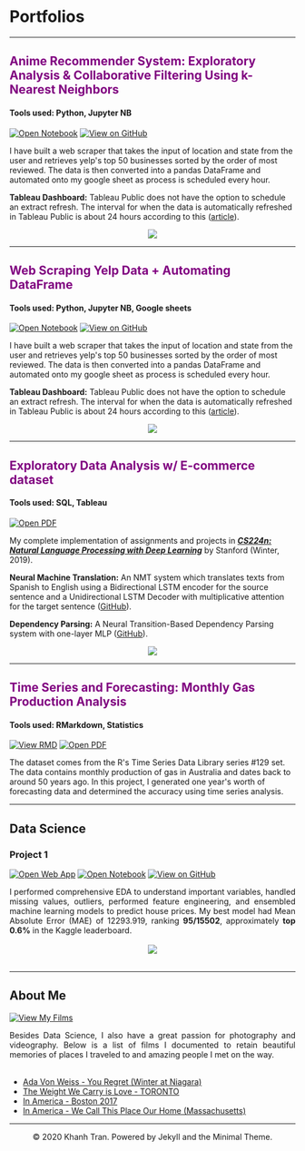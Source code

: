 # Portfolios
---
<h2 style="color:purple;">Anime Recommender System: Exploratory Analysis & Collaborative Filtering Using k-Nearest Neighbors</h2>

#### Tools used: Python, Jupyter NB

[![Open Notebook](https://img.shields.io/badge/Jupyter-Open_Notebook-blue?logo=Jupyter)](https://htmlpreview.github.io/?https://github.com/ohayosua/yosuajsaputra/blob/main/projects/Yelp%20Web%20Scraping%20Project.html)
[![View on GitHub](https://img.shields.io/badge/GitHub-View_on_GitHub-blue?logo=GitHub)](https://github.com/ohayosua/yosuajsaputra/blob/main/projects/Yelp%20Web%20Scraping%20Project.ipynb)

I have built a web scraper that takes the input of location and state from the user and retrieves yelp's top 50 businesses sorted by the order of most reviewed. The data is then converted into a pandas DataFrame and automated onto my google sheet as process is scheduled every hour. 

**Tableau Dashboard:** Tableau Public does not have the option to schedule an extract refresh. The interval for when the data is automatically refreshed in Tableau Public is about 24 hours according to this ([article](https://michelburnett27.medium.com/using-google-sheets-with-tableau-public-509b853b116#:~:text=The%20interval%20for%20when%20the,your%20saved%20Tableau%20Public%20page.)). 

<center><img src="images/nlp.png"/></center>

---
<h2 style="color:purple;">Web Scraping Yelp Data + Automating DataFrame</h2>

#### Tools used: Python, Jupyter NB, Google sheets

[![Open Notebook](https://img.shields.io/badge/Jupyter-Open_Notebook-blue?logo=Jupyter)](https://htmlpreview.github.io/?https://github.com/ohayosua/yosuajsaputra/blob/main/projects/Yelp%20Web%20Scraping%20Project.html)
[![View on GitHub](https://img.shields.io/badge/GitHub-View_on_GitHub-blue?logo=GitHub)](https://github.com/ohayosua/yosuajsaputra/blob/main/projects/Yelp%20Web%20Scraping%20Project.ipynb)

I have built a web scraper that takes the input of location and state from the user and retrieves yelp's top 50 businesses sorted by the order of most reviewed. The data is then converted into a pandas DataFrame and automated onto my google sheet as process is scheduled every hour. 

**Tableau Dashboard:** Tableau Public does not have the option to schedule an extract refresh. The interval for when the data is automatically refreshed in Tableau Public is about 24 hours according to this ([article](https://michelburnett27.medium.com/using-google-sheets-with-tableau-public-509b853b116#:~:text=The%20interval%20for%20when%20the,your%20saved%20Tableau%20Public%20page.)). 

<center><img src="images/nlp.png"/></center>

---
<h2 style="color:purple;">Exploratory Data Analysis w/ E-commerce dataset</h2>


#### Tools used: SQL, Tableau

[![Open PDF](https://img.shields.io/badge/PDF-Open_PDF-blue?logo=adobe-acrobat-reader&logoColor=white)](projects/Brazil%20E-commerce%20project.pdf)

My complete implementation of assignments and projects in [***CS224n: Natural Language Processing with Deep Learning***](http://web.stanford.edu/class/cs224n/) by Stanford (Winter, 2019).

**Neural Machine Translation:** An NMT system which translates texts from Spanish to English using a Bidirectional LSTM encoder for the source sentence and a Unidirectional LSTM Decoder with multiplicative attention for the target sentence ([GitHub](https://github.com/chriskhanhtran/CS224n-NLP-Solutions/tree/master/assignments/)).

**Dependency Parsing:** A Neural Transition-Based Dependency Parsing system with one-layer MLP ([GitHub](https://github.com/chriskhanhtran/CS224n-NLP-Assignments/tree/master/assignments/a3)).

<center><img src="images/nlp.png"/></center>

---
<h2 style="color:purple;">Time Series and Forecasting: Monthly Gas Production Analysis</h2>


#### Tools used: RMarkdown, Statistics

[![View RMD](https://img.shields.io/badge/RMD-View_RMD-blue?logo=GitHub)](https://github.com/ohayosua/yosuajsaputra/blob/main/projects/TIME%20SERIES%20ANALYSIS%20GAS.Rmd)
[![Open PDF](https://img.shields.io/badge/PDF-Open_PDF-blue?logo=adobe-acrobat-reader&logoColor=white)](projects/TIME-SERIES-ANALYSIS-GAS.pdf)

The dataset comes from the R's Time Series Data Library series #129 set. The data contains monthly production of gas in Australia and dates back to around 50 years ago. In this project, I generated one year's worth of forecasting data and determined the accuracy using time series analysis.

---
## Data Science

### Project 1

[![Open Web App](https://img.shields.io/badge/Heroku-Open_Web_App-blue?logo=Heroku)](http://credit-risk.herokuapp.com/)
[![Open Notebook](https://img.shields.io/badge/Jupyter-Open_Notebook-blue?logo=Jupyter)](https://github.com/chriskhanhtran/credit-risk-prediction/blob/master/documents/Notebook.ipynb)
[![View on GitHub](https://img.shields.io/badge/GitHub-View_on_GitHub-blue?logo=GitHub)](https://github.com/chriskhanhtran/credit-risk-prediction)

<div style="text-align: justify">I performed comprehensive EDA to understand important variables, handled missing values, outliers, performed feature engineering, and ensembled machine learning models to predict house prices. My best model had Mean Absolute Error (MAE) of 12293.919, ranking <b>95/15502</b>, approximately <b>top 0.6%</b> in the Kaggle leaderboard.</div>
<br>
<center><img src="images/ames-house-price.jpg"/></center>
<br>

---
## About Me

[![View My Films](https://img.shields.io/badge/YouTube-View_My_Films-grey?logo=youtube&labelColor=FF0000)](https://www.youtube.com/watch?v=vfZwdEWgUPE)

<div style="text-align: justify">Besides Data Science, I also have a great passion for photography and videography. Below is a list of films I documented to retain beautiful memories of places I traveled to and amazing people I met on the way.</div>
<br>

- [Ada Von Weiss - You Regret (Winter at Niagara)](https://www.youtube.com/watch?v=-5esqvmPnHI)
- [The Weight We Carry is Love - TORONTO](https://www.youtube.com/watch?v=vfZwdEWgUPE)
- [In America - Boston 2017](https://www.youtube.com/watch?v=YdXufiebgyc)
- [In America - We Call This Place Our Home (Massachusetts)](https://www.youtube.com/watch?v=jzfcM_iO0FU)

---
<center>© 2020 Khanh Tran. Powered by Jekyll and the Minimal Theme.</center>

